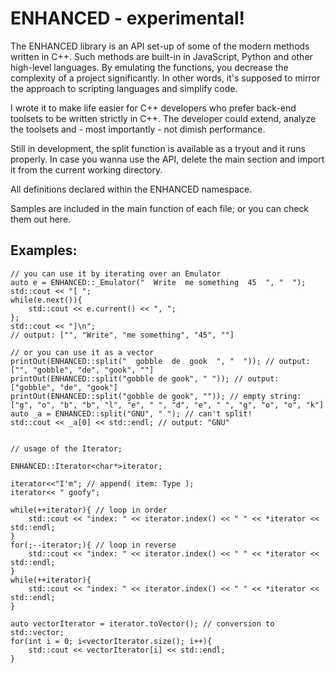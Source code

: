 # ENHANCED - experimental!

The ENHANCED library is an API set-up of some of the modern methods written in C++. Such methods are built-in in JavaScript, Python and other high-level languages. By emulating the functions, you decrease the complexity of a project significantly. In other words, it's supposed to mirror the approach to scripting languages and simplify code.

I wrote it to make life easier for C++ developers who prefer back-end toolsets to be written strictly in C++. The developer could extend, analyze the toolsets and - most importantly - not dimish performance.

Still in development, the split function is available as a tryout and it runs properly. In case you wanna use the API, delete the main section and import it from the current working directory.


All definitions declared within the ENHANCED namespace.

Samples are included in the main function of each file; or you can check them out here.

## Examples:

	// you can use it by iterating over an Emulator
	auto e = ENHANCED::_Emulator("  Write  me something  45  ", "  "); 
	std::cout << "[ ";
	while(e.next()){
		std::cout << e.current() << ", ";
	};
	std::cout << "]\n";
	// output: ["", "Write", "me something", "45", ""]
	
	// or you can use it as a vector
	printOut(ENHANCED::split("  gobble  de  gook  ", "  ")); // output: ["", "gobble", "de", "gook", ""]
	printOut(ENHANCED::split("gobble de gook", " ")); // output: ["gobble", "de", "gook"]
	printOut(ENHANCED::split("gobble de gook", "")); // empty string: ["g", "o", "b", "b", "l", "e", " ", "d", "e", " ", "g", "o", "o", "k"]
	auto _a = ENHANCED::split("GNU", " "); // can't split!
	std::cout << _a[0] << std::endl; // output: "GNU"
	
	
	// usage of the Iterator;
	
	ENHANCED::Iterator<char*>iterator;
	
	iterator<<"I'm"; // append( item: Type );
	iterator<< " goofy";

	while(++iterator){ // loop in order
		std::cout << "index: " << iterator.index() << " " << *iterator << std::endl;
	}
	for(;--iterator;){ // loop in reverse
		std::cout << "index: " << iterator.index() << " " << *iterator << std::endl;
	}
	while(++iterator){
		std::cout << "index: " << iterator.index() << " " << *iterator << std::endl;
	}

	auto vectorIterator = iterator.toVector(); // conversion to std::vector;
	for(int i = 0; i<vectorIterator.size(); i++){
		std::cout << vectorIterator[i] << std::endl;		
	}
